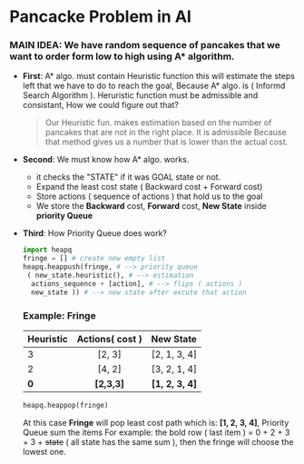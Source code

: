 # Pancacke Problem in AI
 ### MAIN IDEA: We have random sequence of pancakes that we want to order form low to high using A* algorithm.

 * **First**: A* algo. must contain Heuristic function this will estimate the steps left that we have to do to reach the goal, Because A* algo. is ( Informd Search Algorithm ). Heruristic function must be admissible and consistant, How we could figure out that?
 
    > Our Heuristic fun. makes estimation based on the number of pancakes that are not in the right place. It is admissible Because that method gives us a number that is lower than the actual cost.

 * **Second**: We must know how A* algo. works. 
    * it checks the "STATE" if it was GOAL state or not.
    * Expand the least cost state ( Backward cost + Forward cost)
    * Store actions ( sequence of actions ) that hold us to the goal
    * We store the **Backward** cost, **Forward** cost, **New State** inside **priority Queue**

* **Third**: How Priority Queue does work?

    ```python
    import heapq
    fringe = [] # create new empty list
    heapq.heappush(fringe, # --> priority queue
     ( new_state.heuristic(), # --> estimation
      actions_sequence + [action], # --> flips ( actions )
      new_state )) # --> new state after excute that action
    ```

    ### Example: Fringe

    | Heuristic     | Actions( cost )   | New State  |
    | ------------- |:-------------:| -----:|
    | 3     | [2, 3] | [2, 1, 3, 4] |
    | 2     | [4, 2]      |   [3, 2, 1, 4] |
    | **0**     | **[2,3,3]**     |    **[1, 2, 3, 4]** |

    ```python
    heapq.heappop(fringe)
    ```

    At this case **Fringe** will pop least cost path which is:
    **[1, 2, 3, 4]**, Priority Queue sum the items
    For example: the bold row ( last item ) = 0 + 2 + 3 + 3 + ~~state~~ ( all state has the same sum ), then the fringe will choose the lowest one.
    

